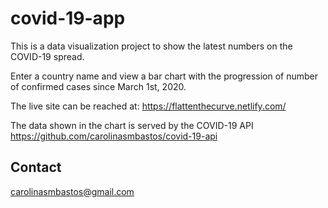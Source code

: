 # covid-19-app

This is a data visualization project to show the latest numbers on the COVID-19 spread.

Enter a country name and view a bar chart with the progression of number of confirmed cases since March 1st, 2020.

The live site can be reached at: https://flattenthecurve.netlify.com/

The data shown in the chart is served by the COVID-19 API https://github.com/carolinasmbastos/covid-19-api


## Contact

carolinasmbastos@gmail.com
